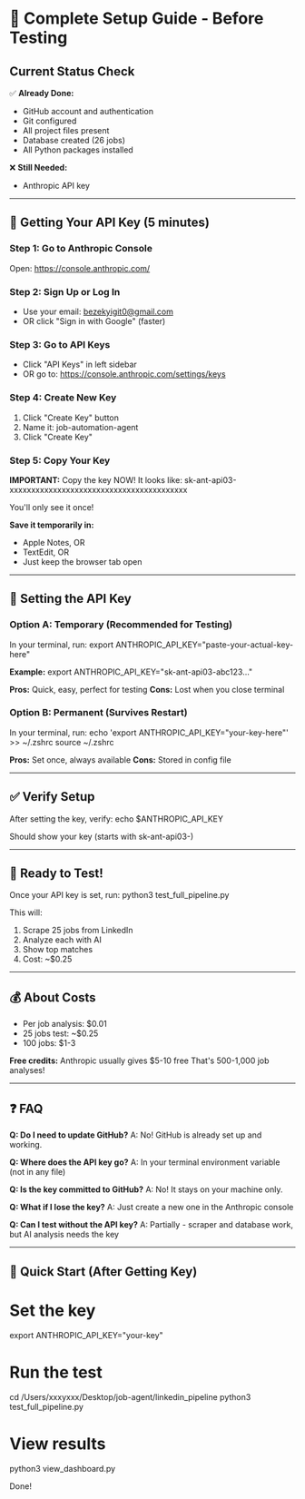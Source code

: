 # 🚀 Complete Setup Guide - Before Testing

## Current Status Check

✅ **Already Done:**
- GitHub account and authentication
- Git configured
- All project files present
- Database created (26 jobs)
- All Python packages installed

❌ **Still Needed:**
- Anthropic API key

---

## 🔑 Getting Your API Key (5 minutes)

### Step 1: Go to Anthropic Console
Open: https://console.anthropic.com/

### Step 2: Sign Up or Log In
- Use your email: bezekyigit0@gmail.com
- OR click "Sign in with Google" (faster)

### Step 3: Go to API Keys
- Click "API Keys" in left sidebar
- OR go to: https://console.anthropic.com/settings/keys

### Step 4: Create New Key
1. Click "Create Key" button
2. Name it: job-automation-agent
3. Click "Create Key"

### Step 5: Copy Your Key
**IMPORTANT:** Copy the key NOW! It looks like:
sk-ant-api03-xxxxxxxxxxxxxxxxxxxxxxxxxxxxxxxxxxxxxxxxx

You'll only see it once!

**Save it temporarily in:**
- Apple Notes, OR
- TextEdit, OR  
- Just keep the browser tab open

---

## 🔧 Setting the API Key

### Option A: Temporary (Recommended for Testing)

In your terminal, run:
export ANTHROPIC_API_KEY="paste-your-actual-key-here"

**Example:**
export ANTHROPIC_API_KEY="sk-ant-api03-abc123..."

**Pros:** Quick, easy, perfect for testing
**Cons:** Lost when you close terminal

### Option B: Permanent (Survives Restart)

In your terminal, run:
echo 'export ANTHROPIC_API_KEY="your-key-here"' >> ~/.zshrc
source ~/.zshrc

**Pros:** Set once, always available
**Cons:** Stored in config file

---

## ✅ Verify Setup

After setting the key, verify:
echo $ANTHROPIC_API_KEY

Should show your key (starts with sk-ant-api03-)

---

## 🧪 Ready to Test!

Once your API key is set, run:
python3 test_full_pipeline.py

This will:
1. Scrape 25 jobs from LinkedIn
2. Analyze each with AI
3. Show top matches
4. Cost: ~$0.25

---

## 💰 About Costs

- Per job analysis: $0.01
- 25 jobs test: ~$0.25
- 100 jobs: $1-3

**Free credits:** Anthropic usually gives $5-10 free
That's 500-1,000 job analyses!

---

## ❓ FAQ

**Q: Do I need to update GitHub?**
A: No! GitHub is already set up and working.

**Q: Where does the API key go?**
A: In your terminal environment variable (not in any file)

**Q: Is the key committed to GitHub?**
A: No! It stays on your machine only.

**Q: What if I lose the key?**
A: Just create a new one in the Anthropic console

**Q: Can I test without the API key?**
A: Partially - scraper and database work, but AI analysis needs the key

---

## 🎯 Quick Start (After Getting Key)

# Set the key
export ANTHROPIC_API_KEY="your-key"

# Run the test
cd /Users/xxxyxxx/Desktop/job-agent/linkedin_pipeline
python3 test_full_pipeline.py

# View results
python3 view_dashboard.py

Done!

